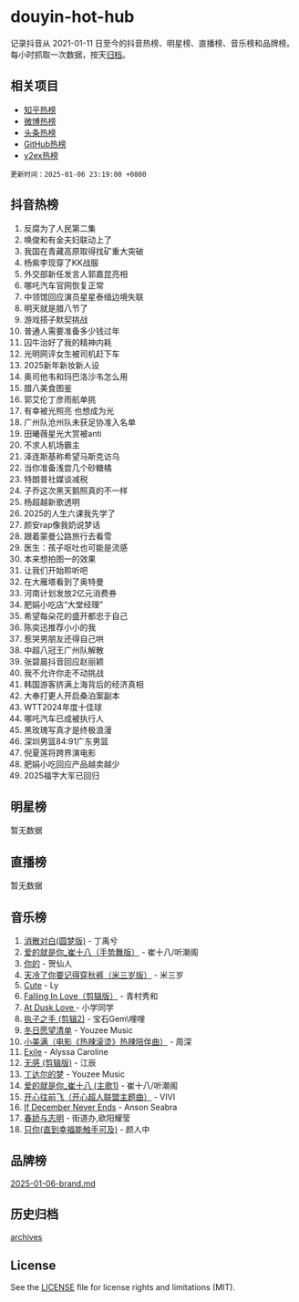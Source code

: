 # douyin-hot-hub

记录抖音从 2021-01-11 日至今的抖音热榜、明星榜、直播榜、音乐榜和品牌榜。每小时抓取一次数据，按天[归档](archives)。

## 相关项目

- [知乎热榜](https://github.com/lonnyzhang423/zhihu-hot-hub)
- [微博热榜](https://github.com/lonnyzhang423/weibo-hot-hub)
- [头条热榜](https://github.com/lonnyzhang423/toutiao-hot-hub)
- [GitHub热榜](https://github.com/lonnyzhang423/github-hot-hub)
- [v2ex热榜](https://github.com/lonnyzhang423/v2ex-hot-hub)


`更新时间：2025-01-06 23:19:00 +0800`

## 抖音热榜

1. 反腐为了人民第二集
1. 唤俊和有金夫妇联动上了
1. 我国在青藏高原取得找矿重大突破
1. 杨紫李现穿了KK战服
1. 外交部新任发言人郭嘉昆亮相
1. 哪吒汽车官网恢复正常
1. 中领馆回应演员星星泰缅边境失联
1. 明天就是腊八节了
1. 游戏搭子默契挑战
1. 普通人需要准备多少钱过年
1. 囚牛治好了我的精神内耗
1. 光明网评女生被司机赶下车
1. 2025新年新妆新人设
1. 奥司他韦和玛巴洛沙韦怎么用
1. 腊八美食图鉴
1. 郭艾伦丁彦雨航单挑
1. 有幸被光照亮 也想成为光
1. 广州队沧州队未获足协准入名单
1. 田曦薇星光大赏被anti
1. 不求人机场霸主
1. 泽连斯基称希望马斯克访乌
1. 当你准备浅尝几个砂糖橘
1. 特朗普社媒谈减税
1. 子乔这次黑天鹅照真的不一样
1. 杨超越新歌透明
1. 2025的人生六课我先学了
1. 颜安rap像我奶说梦话
1. 跟着蒙曼公路旅行去看雪
1. 医生：孩子呕吐也可能是流感
1. 本来想拍图一的效果
1. 让我们开始聆听吧
1. 在大雁塔看到了奥特曼
1. 河南计划发放2亿元消费券
1. 肥娟小吃店“大堂经理”
1. 希望每朵花的盛开都忠于自己
1. 陈奕迅推荐小小的我
1. 惹哭男朋友还得自己哄
1. 中超八冠王广州队解散
1. 张碧晨抖音回应赵丽颖
1. 我不允许你走不动挑战
1. 韩国游客挤满上海背后的经济真相
1. 大奉打更人开启桑泊案副本
1. WTT2024年度十佳球
1. 哪吒汽车已成被执行人
1. 黑玫瑰写真才是终极浪漫
1. 深圳男篮84:91广东男篮
1. 倪夏莲将跨界演电影
1. 肥娟小吃回应产品越卖越少
1. 2025福字大军已回归

## 明星榜

暂无数据

## 直播榜

暂无数据

## 音乐榜

1. [消散对白(圆梦版)](https://sf5-hl-cdn-tos.douyinstatic.com/obj/tos-cn-ve-2774/og4jB5I5IizzoZVAAAzWgBMAsMDWoArfwBOiFs) - 丁禹兮
1. [爱的就是你_崔十八（手势舞版）](https://sf5-hl-cdn-tos.douyinstatic.com/obj/tos-cn-ve-2774/oApB2AigNyB4sTw7JhBOikMAf0oDJzMWBuIrgm) - 崔十八/听潮阁
1. [你的](https://sf5-hl-cdn-tos.douyinstatic.com/obj/tos-cn-ve-2774/oYuIeKf42jB7sEV6B2upMdpYAgfrQWj0FeRegh) - 贺仙人
1. [天冷了你要记得穿秋裤（米三岁版）](https://sf5-hl-cdn-tos.douyinstatic.com/obj/tos-cn-ve-2774/oQlIwVIDWiZ6BQilAorS7MA0AgCkQDvcZAdm1) - 米三岁
1. [Cute](https://sf5-hl-cdn-tos.douyinstatic.com/obj/tos-cn-ve-2774/o4IbIzHWKAAB4wsS5qMBRiiAlEBGTpQRNfFvuo) - Ly
1. [Falling In Love（剪辑版）](https://sf3-cdn-tos.douyinstatic.com/obj/tos-cn-ve-2774/o8ajpA8zzgBPahbBIO8AcKGBLJezFCRd1wfP9f) - 青村秀和
1. [ At Dusk  Love ](https://sf5-hl-cdn-tos.douyinstatic.com/obj/tos-cn-ve-2774/o8CrpCf5CaYgI4ZrtQgMQAFEfuGqNnRSDQAPBc) - 小学同学
1. [执子之手 (剪辑2)](https://sf5-hl-cdn-tos.douyinstatic.com/obj/tos-cn-ve-2774/oUoZLQjCc31XzqsBnBQUNgeKtYPBcgbFDwtfcu) - 宝石Gem\哩哩
1. [冬日愿望清单](https://sf5-hl-cdn-tos.douyinstatic.com/obj/tos-cn-ve-2774/oIIgUOeamCFCVAzxN6MFRLIBlLGpUqQxeeHrLE) - Youzee Music
1. [小美满（电影《热辣滚烫》热辣陪伴曲）](https://sf5-hl-cdn-tos.douyinstatic.com/obj/tos-cn-ve-2774/o0GAn2lSgfZIDUgtevCGDQYnFg4CwnrBaxbTZL) - 周深
1. [Exile](https://sf3-cdn-tos.douyinstatic.com/obj/tos-cn-ve-2774/oYj4gAQTknKE3WW0Je8KGmQ7z1cA4FefwtbufD) - Alyssa Caroline
1. [无感 (剪辑版)](https://sf5-hl-cdn-tos.douyinstatic.com/obj/tos-cn-ve-2774/o0eIsUzJBDlQaQFC5OFlgbMEZC1TFYBftOBn6p) - 江辰
1. [丁达尔的梦](https://sf5-hl-cdn-tos.douyinstatic.com/obj/tos-cn-ve-2774/oMU3WirUZBVQkAC9ccG5P2IQirziZM2RTInUY) - Youzee Music
1. [爱的就是你_崔十八 (主歌1)](https://sf5-hl-cdn-tos.douyinstatic.com/obj/tos-cn-ve-2774/oI5BO5DhFZ6UTcNCnZaOCBLtZ7WIMQGfgnXf5E) - 崔十八/听潮阁
1. [开心往前飞（开心超人联盟主题曲）](https://sf5-hl-cdn-tos.douyinstatic.com/obj/tos-cn-ve-2774/9d8fb7c82cf1421fb93a9fe925275e0a) - VIVI
1. [If December Never Ends](https://sf3-cdn-tos.douyinstatic.com/obj/tos-cn-ve-2774/oY1IQMoTgCFIBg8RZifyqlBBt1UFgitTYmxeOS) - Anson Seabra
1. [春娇与志明](https://sf5-hl-cdn-tos.douyinstatic.com/obj/tos-cn-ve-2774/e530d8fceb7044b39707d7f9ff54add1) - 街道办,欧阳耀莹
1. [只你(直到幸福能触手可及)](https://sf5-hl-cdn-tos.douyinstatic.com/obj/tos-cn-ve-2774/o0lBkRDzFTeaVSUz3ZZSCBVtZ5DIMQGfgmEAuE) - 颜人中

## 品牌榜

[2025-01-06-brand.md](archives/2025-01-06-brand.md)

## 历史归档

[archives](archives)

## License

See the [LICENSE](LICENSE) file for license rights and limitations (MIT).

